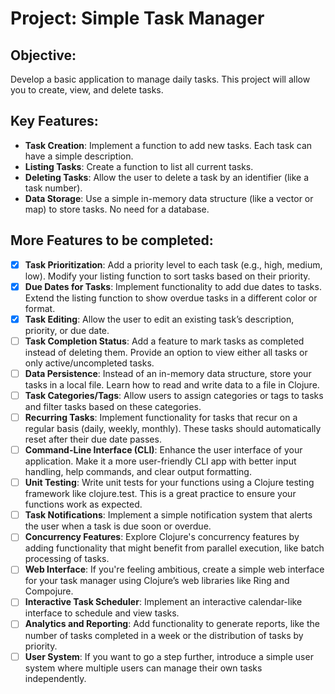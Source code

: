 # Project: Simple Task Manager

## Objective:
Develop a basic application to manage daily tasks. This project will allow you to create, view, and delete tasks.

## Key Features:
- **Task Creation**: Implement a function to add new tasks. Each task can have a simple description.
- **Listing Tasks**: Create a function to list all current tasks.
- **Deleting Tasks**: Allow the user to delete a task by an identifier (like a task number).
- **Data Storage**: Use a simple in-memory data structure (like a vector or map) to store tasks. No need for a database.

## More Features to be completed:
- [x] **Task Prioritization**: Add a priority level to each task (e.g., high, medium, low). Modify your listing function to sort tasks based on their priority.
- [x] **Due Dates for Tasks**: Implement functionality to add due dates to tasks. Extend the listing function to show overdue tasks in a different color or format.
- [x] **Task Editing**: Allow the user to edit an existing task’s description, priority, or due date.
- [ ] **Task Completion Status**: Add a feature to mark tasks as completed instead of deleting them. Provide an option to view either all tasks or only active/uncompleted tasks.
- [ ] **Data Persistence**: Instead of an in-memory data structure, store your tasks in a local file. Learn how to read and write data to a file in Clojure.
- [ ] **Task Categories/Tags**: Allow users to assign categories or tags to tasks and filter tasks based on these categories.
- [ ] **Recurring Tasks**: Implement functionality for tasks that recur on a regular basis (daily, weekly, monthly). These tasks should automatically reset after their due date passes.
- [ ] **Command-Line Interface (CLI)**: Enhance the user interface of your application. Make it a more user-friendly CLI app with better input handling, help commands, and clear output formatting.
- [ ] **Unit Testing**: Write unit tests for your functions using a Clojure testing framework like clojure.test. This is a great practice to ensure your functions work as expected.
- [ ] **Task Notifications**: Implement a simple notification system that alerts the user when a task is due soon or overdue.
- [ ] **Concurrency Features**: Explore Clojure's concurrency features by adding functionality that might benefit from parallel execution, like batch processing of tasks.
- [ ] **Web Interface**: If you're feeling ambitious, create a simple web interface for your task manager using Clojure’s web libraries like Ring and Compojure.
- [ ] **Interactive Task Scheduler**: Implement an interactive calendar-like interface to schedule and view tasks.
- [ ] **Analytics and Reporting**: Add functionality to generate reports, like the number of tasks completed in a week or the distribution of tasks by priority.
- [ ] **User System**: If you want to go a step further, introduce a simple user system where multiple users can manage their own tasks independently.